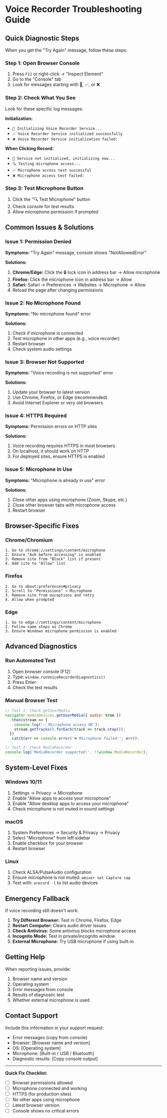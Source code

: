 # Voice Recorder Troubleshooting Guide

## Quick Diagnostic Steps

When you get the "Try Again" message, follow these steps:

### Step 1: Open Browser Console
1. Press `F12` or right-click → "Inspect Element"
2. Go to the "Console" tab
3. Look for messages starting with 🎤, ✅, or ❌

### Step 2: Check What You See
Look for these specific log messages:

**Initialization:**
- `🔄 Initializing Voice Recorder Service...`
- `✅ Voice Recorder Service initialized successfully`
- `❌ Voice Recorder Service initialization failed:`

**When Clicking Record:**
- `🔄 Service not initialized, initializing now...`
- `🔍 Testing microphone access...`
- `✅ Microphone access test successful`
- `❌ Microphone access test failed:`

### Step 3: Test Microphone Button
1. Click the "🔍 Test Microphone" button
2. Check console for test results
3. Allow microphone permission if prompted

## Common Issues & Solutions

### Issue 1: Permission Denied
**Symptoms:** "Try Again" message, console shows "NotAllowedError"

**Solutions:**
1. **Chrome/Edge:** Click the 🔒 lock icon in address bar → Allow microphone
2. **Firefox:** Click the microphone icon in address bar → Allow
3. **Safari:** Safari → Preferences → Websites → Microphone → Allow
4. Reload the page after changing permissions

### Issue 2: No Microphone Found
**Symptoms:** "No microphone found" error

**Solutions:**
1. Check if microphone is connected
2. Test microphone in other apps (e.g., voice recorder)
3. Restart browser
4. Check system audio settings

### Issue 3: Browser Not Supported
**Symptoms:** "Voice recording is not supported" error

**Solutions:**
1. Update your browser to latest version
2. Use Chrome, Firefox, or Edge (recommended)
3. Avoid Internet Explorer or very old browsers

### Issue 4: HTTPS Required
**Symptoms:** Permission errors on HTTP sites

**Solutions:**
1. Voice recording requires HTTPS in most browsers
2. On localhost, it should work on HTTP
3. For deployed sites, ensure HTTPS is enabled

### Issue 5: Microphone In Use
**Symptoms:** "Microphone is already in use" error

**Solutions:**
1. Close other apps using microphone (Zoom, Skype, etc.)
2. Close other browser tabs with microphone access
3. Restart browser

## Browser-Specific Fixes

### Chrome/Chromium
```
1. Go to chrome://settings/content/microphone
2. Ensure "Ask before accessing" is enabled
3. Remove site from "Block" list if present
4. Add site to "Allow" list
```

### Firefox
```
1. Go to about:preferences#privacy
2. Scroll to "Permissions" → Microphone
3. Remove site from exceptions and retry
4. Allow when prompted
```

### Edge
```
1. Go to edge://settings/content/microphone
2. Follow same steps as Chrome
3. Ensure Windows microphone permission is enabled
```

## Advanced Diagnostics

### Run Automated Test
1. Open browser console (F12)
2. Type: `window.runVoiceRecorderDiagnostics()`
3. Press Enter
4. Check the test results

### Manual Browser Test
```javascript
// Test 1: Check getUserMedia
navigator.mediaDevices.getUserMedia({ audio: true })
  .then(stream => {
    console.log('✅ Microphone access OK');
    stream.getTracks().forEach(track => track.stop());
  })
  .catch(err => console.error('❌ Microphone failed:', err));

// Test 2: Check MediaRecorder
console.log('MediaRecorder supported:', !!window.MediaRecorder);
```

## System-Level Fixes

### Windows 10/11
1. Settings → Privacy → Microphone
2. Enable "Allow apps to access your microphone"
3. Enable "Allow desktop apps to access your microphone"
4. Check microphone is not muted in sound settings

### macOS
1. System Preferences → Security & Privacy → Privacy
2. Select "Microphone" from left sidebar
3. Enable checkbox for your browser
4. Restart browser

### Linux
1. Check ALSA/PulseAudio configuration
2. Ensure microphone is not muted: `amixer set Capture cap`
3. Test with: `arecord -l` to list audio devices

## Emergency Fallback

If voice recording still doesn't work:

1. **Try Different Browser:** Test in Chrome, Firefox, Edge
2. **Restart Computer:** Clears audio driver issues
3. **Check Antivirus:** Some antivirus blocks microphone access
4. **Incognito Mode:** Test in private/incognito window
5. **External Microphone:** Try USB microphone if using built-in

## Getting Help

When reporting issues, provide:

1. Browser name and version
2. Operating system
3. Error messages from console
4. Results of diagnostic test
5. Whether external microphone is used

## Contact Support

Include this information in your support request:
- Error messages (copy from console)
- Browser: [Browser name and version]
- OS: [Operating system]
- Microphone: [Built-in / USB / Bluetooth]
- Diagnostic results: [Copy console output]

---

**Quick Fix Checklist:**
- [ ] Browser permissions allowed
- [ ] Microphone connected and working
- [ ] HTTPS (for production sites)
- [ ] No other apps using microphone
- [ ] Latest browser version
- [ ] Console shows no critical errors